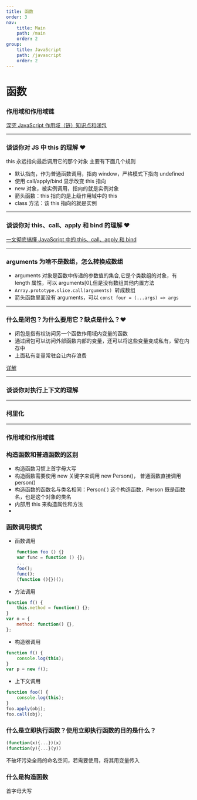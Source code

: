 ```yaml
---
title: 函数
order: 3
nav:
    title: Main
    path: /main
    order: 2
group:
    title: JavaScript
    path: /javascript
    order: 2
---
```


# 函数

### 作用域和作用域链

[深究 JavaScript 作用域（链）知识点和闭包](https://juejin.im/post/6844904126216830984)

---

### 谈谈你对 JS 中 this 的理解 ❤️

this 永远指向最后调用它的那个对象
主要有下面几个规则

-   默认指向，作为普通函数调用，指向 window，严格模式下指向 undefined
-   使用 call/apply/bind 显示改变 this 指向
-   new 对象，被实例调用，指向的就是实例对象
-   箭头函数：this 指向的是上级作用域中的 this
-   class 方法：该 this 指向的就是实例

---

### 谈谈你对 this、call、apply 和 bind 的理解 ❤️

[一文彻底搞懂 JavaScript 中的 this、call、apply 和 bind](https://juejin.im/post/6844904009308831751)

---

### arguments 为啥不是数组，怎么转换成数组

-   arguments 对象是函数中传递的参数值的集合,它是个类数组的对象，有 length 属性，可以 arguments[0],但是没有数组其他内置方法
-   `Array.prototype.slice.call(arguments)`  转成数组
-   箭头函数里面没有 arguments，可以 `const four = (...args) => args`

---

### 什么是闭包？为什么要用它？缺点是什么？❤️

-   闭包是指有权访问另一个函数作用域内变量的函数
-   通过闭包可以访问外部函数内部的变量，还可以将这些变量变成私有，留在内存中
-   上面私有变量常驻会让内存浪费

[详解](https://github.com/lgwebdream/FE-Interview/issues/17)

---

### 谈谈你对执行上下文的理解

---

### 柯里化

---

### 作用域和作用域链

### 构造函数和普通函数的区别

-   构造函数习惯上首字母大写
-   构造函数需要使用 new 关键字来调用 new Person()， 普通函数直接调用 person()
-   构造函数的函数名与类名相同：Person( ) 这个构造函数，Person 既是函数名，也是这个对象的类名
-   内部用 this 来构造属性和方法
-

### 函数调用模式

-   函数调用

```js
    function foo () {}
    var func = function () {};
    ...
    foo();
	func();
	(function (){})();
```

-   方法调用

```js
function f() {
    this.method = function() {};
}
var o = {
    method: function() {},
};
```

-   构造器调用

```js
function f() {
    console.log(this);
}
var p = new f();
```

-   上下文调用

```js
function foo() {
    console.log(this);
}
foo.apply(obj);
foo.call(obj);
```

### 什么是立即执行函数？使用立即执行函数的目的是什么？

```js
(function(x){...})(x)
(function(y){...}(y))
```

不破坏污染全局的命名空间，若需要使用，将其用变量传入

### 什么是构造函数

首字母大写
